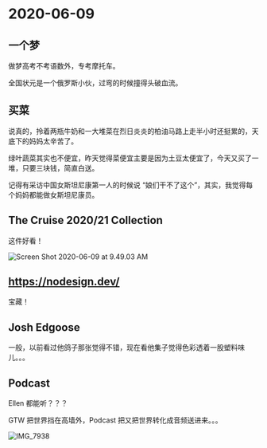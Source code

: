 # 2020-06-09

## 一个梦

做梦高考不考语数外，专考摩托车。

全国状元是一个俄罗斯小伙，过弯的时候撞得头破血流。

## 买菜

说真的，拎着两瓶牛奶和一大堆菜在烈日炎炎的柏油马路上走半小时还挺累的，天底下的妈妈太辛苦了。

绿叶蔬菜其实也不便宜，昨天觉得菜便宜主要是因为土豆太便宜了，今天又买了一堆，只要三块钱，简直白送。

记得有采访中国女斯坦尼康第一人的时候说 “娘们干不了这个”，其实，我觉得每个妈妈都能做女斯坦尼康员。

## The Cruise 2020/21 Collection

这件好看！

![Screen Shot 2020-06-09 at 9.49.03 AM](https://tva1.sinaimg.cn/large/007S8ZIlgy1gflsqy9hs4j31580nsdvx.jpg)

## https://nodesign.dev/

宝藏！

## Josh Edgoose

一般，以前看过他鸽子那张觉得不错，现在看他集子觉得色彩透着一股塑料味儿。。。

## Podcast

Ellen 都能听？？？

GTW 把世界挡在高墙外，Podcast 把又把世界转化成音频送进来。。。

![IMG_7938](https://tva1.sinaimg.cn/large/007S8ZIlgy1gfmftuwrb3j30u01hc1ky.jpg)

